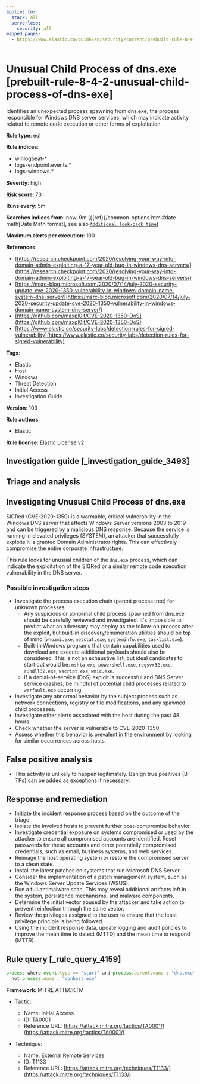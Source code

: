 ```yaml
---
applies_to:
  stack: all
  serverless:
    security: all
mapped_pages:
  - https://www.elastic.co/guide/en/security/current/prebuilt-rule-8-4-2-unusual-child-process-of-dns-exe.html
---
```


# Unusual Child Process of dns.exe [prebuilt-rule-8-4-2-unusual-child-process-of-dns-exe]

Identifies an unexpected process spawning from dns.exe, the process responsible for Windows DNS server services, which may indicate activity related to remote code execution or other forms of exploitation.

**Rule type**: eql

**Rule indices**:

* winlogbeat-*
* logs-endpoint.events.*
* logs-windows.*

**Severity**: high

**Risk score**: 73

**Runs every**: 5m

**Searches indices from**: now-9m ({{ref}}/common-options.html#date-math[Date Math format], see also [`Additional look-back time`](docs-content://solutions/security/detect-and-alert/create-detection-rule.md#rule-schedule))

**Maximum alerts per execution**: 100

**References**:

* [https://research.checkpoint.com/2020/resolving-your-way-into-domain-admin-exploiting-a-17-year-old-bug-in-windows-dns-servers/](https://research.checkpoint.com/2020/resolving-your-way-into-domain-admin-exploiting-a-17-year-old-bug-in-windows-dns-servers/)
* [https://msrc-blog.microsoft.com/2020/07/14/july-2020-security-update-cve-2020-1350-vulnerability-in-windows-domain-name-system-dns-server/](https://msrc-blog.microsoft.com/2020/07/14/july-2020-security-update-cve-2020-1350-vulnerability-in-windows-domain-name-system-dns-server/)
* [https://github.com/maxpl0it/CVE-2020-1350-DoS](https://github.com/maxpl0it/CVE-2020-1350-DoS)
* [https://www.elastic.co/security-labs/detection-rules-for-sigred-vulnerability](https://www.elastic.co/security-labs/detection-rules-for-sigred-vulnerability)

**Tags**:

* Elastic
* Host
* Windows
* Threat Detection
* Initial Access
* Investigation Guide

**Version**: 103

**Rule authors**:

* Elastic

**Rule license**: Elastic License v2

## Investigation guide [_investigation_guide_3493]

## Triage and analysis

## Investigating Unusual Child Process of dns.exe

SIGRed (CVE-2020-1350) is a wormable, critical vulnerability in the Windows DNS server that affects Windows Server versions 2003 to 2019 and can be triggered by a malicious DNS response. Because the service is running in elevated privileges (SYSTEM), an attacker that successfully exploits it is granted Domain Administrator rights. This can effectively compromise the entire corporate infrastructure.

This rule looks for unusual children of the `dns.exe` process, which can indicate the exploitation of the SIGRed or a similar remote code execution vulnerability in the DNS server.

### Possible investigation steps

- Investigate the process execution chain (parent process tree) for unknown processes.
  - Any suspicious or abnormal child process spawned from dns.exe should be carefully reviewed and investigated. It's impossible to predict what an adversary may deploy as the follow-on process after the exploit, but built-in discovery/enumeration utilities should be top of mind (`whoami.exe`, `netstat.exe`, `systeminfo.exe`, `tasklist.exe`).
  - Built-in Windows programs that contain capabilities used to download and execute additional payloads should also be considered. This is not an exhaustive list, but ideal candidates to start out would be: `mshta.exe`, `powershell.exe`, `regsvr32.exe`, `rundll32.exe`, `wscript.exe`, `wmic.exe`.
  - If a denial-of-service (DoS) exploit is successful and DNS Server service crashes, be mindful of potential child processes related to `werfault.exe` occurring.
- Investigate any abnormal behavior by the subject process such as network connections, registry or file modifications, and any spawned child processes.
- Investigate other alerts associated with the host during the past 48 hours.
- Check whether the server is vulnerable to CVE-2020-1350.
- Assess whether this behavior is prevalent in the environment by looking for similar occurrences across hosts.

## False positive analysis

- This activity is unlikely to happen legitimately. Benign true positives (B-TPs) can be added as exceptions if necessary.

## Response and remediation

- Initiate the incident response process based on the outcome of the triage.
- Isolate the involved hosts to prevent further post-compromise behavior.
- Investigate credential exposure on systems compromised or used by the attacker to ensure all compromised accounts are identified. Reset passwords for these accounts and other potentially compromised credentials, such as email, business systems, and web services.
- Reimage the host operating system or restore the compromised server to a clean state.
- Install the latest patches on systems that run Microsoft DNS Server.
- Consider the implementation of a patch management system, such as the Windows Server Update Services (WSUS).
- Run a full antimalware scan. This may reveal additional artifacts left in the system, persistence mechanisms, and malware components.
- Determine the initial vector abused by the attacker and take action to prevent reinfection through the same vector.
- Review the privileges assigned to the user to ensure that the least privilege principle is being followed.
- Using the incident response data, update logging and audit policies to improve the mean time to detect (MTTD) and the mean time to respond (MTTR).

## Rule query [_rule_query_4159]

```js
process where event.type == "start" and process.parent.name : "dns.exe" and
  not process.name : "conhost.exe"
```

**Framework**: MITRE ATT&CKTM

* Tactic:

    * Name: Initial Access
    * ID: TA0001
    * Reference URL: [https://attack.mitre.org/tactics/TA0001/](https://attack.mitre.org/tactics/TA0001/)

* Technique:

    * Name: External Remote Services
    * ID: T1133
    * Reference URL: [https://attack.mitre.org/techniques/T1133/](https://attack.mitre.org/techniques/T1133/)



